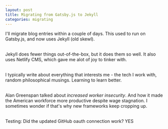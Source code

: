 ```yaml
---
layout: post
title: Migrating from Gatsby.js to Jekyll
categories: migrating
---
```

I'll migrate blog entries within a couple of days. This used to run on Gatsby.js, and now uses Jekyll (old skewl).

\
Jekyll does fewer things out-of-the-box, but it does them so well. It also uses Netlify CMS, which gave me alot of joy to tinker with. 

\
I typically write about everything that interests me - the tech I work with, random philosophical musings. Learning to learn better.

\
Alan Greenspan talked about *increased worker insecurity*. And how it made the American workforce more productive despite wage stagnation. I sometimes wonder if that's why new frameworks keep cropping up.

\
Testing: Did the updated GitHub oauth connection work? YES